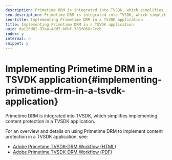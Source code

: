 ```yaml
---
description: Primetime DRM is integrated into TVSDK, which simplifies implementing content protection in a TVSDK application.
seo-description: Primetime DRM is integrated into TVSDK, which simplifies implementing content protection in a TVSDK application.
seo-title: Implementing Primetime DRM in a TSVDK application
title: Implementing Primetime DRM in a TSVDK application
uuid: da120d82-97aa-4dd7-b0bf-783f068c7ccb
index: y
internal: n
snippet: y
---
```


# Implementing Primetime DRM in a TSVDK application{#implementing-primetime-drm-in-a-tsvdk-application}

Primetime DRM is integrated into TVSDK, which simplifies implementing content protection in a TVSDK application.

For an overview and details on using Primetime DRM to implement content protection in a TVSDK application, see:

* [Adobe Primetime TVSDK-DRM Workflow (HTML)](https://help.adobe.com/en_US/primetime/drm/tvsdk-drm-workflow/index.html) 
* [Adobe Primetime TVSDK-DRM Workflow (PDF)](https://help.adobe.com/en_US/primetime/drm/tvsdk-drm-workflow/drm_tvsdk_drm_workflow.pdf)

